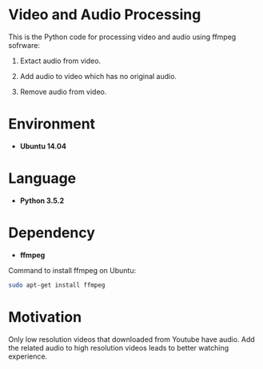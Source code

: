 # Video and Audio Processing

This is the Python code for processing video and audio using ffmpeg sofrware:

1. Extact audio from video.

2. Add audio to video which has no original audio.

3. Remove audio from video.

# Environment

* __Ubuntu 14.04__

# Language

* __Python 3.5.2__

# Dependency

* __ffmpeg__

Command to install ffmpeg on Ubuntu:
```bash
sudo apt-get install ffmpeg
```

# Motivation

Only low resolution videos that downloaded from Youtube have audio. Add the related audio to high resolution videos leads to better watching experience.

